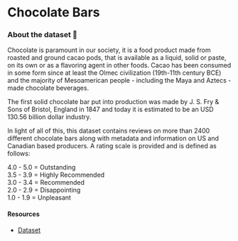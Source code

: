 # Chocolate Bars

### About the dataset 🍫
Chocolate is paramount in our society, it is a food product made from roasted and ground cacao pods, that is available as a liquid, solid or paste, on its own or as a flavoring agent in other foods. Cacao has been consumed in some form since at least the Olmec civilization (19th-11th century BCE) and the majority of Mesoamerican people - including the Maya and Aztecs - made chocolate beverages.

The first solid chocolate bar put into production was made by J. S. Fry & Sons of Bristol, England in 1847 and today it is estimated to be an USD 130.56 billion dollar industry.

In light of all of this, this dataset contains reviews on more than 2400 different chocolate bars along with metadata and information on US and Canadian based producers. A rating scale is provided and is defined as follows:

4.0 - 5.0 = Outstanding <br/>
3.5 - 3.9 = Highly Recommended <br/>
3.0 - 3.4 = Recommended <br/>
2.0 - 2.9 = Disappointing <br/>
1.0 - 1.9 = Unpleasant

#### Resources
- [Dataset](https://www.kaggle.com/datasets/andrewmvd/chocolate-ratings)
